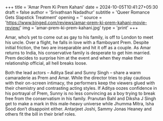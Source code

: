 +++
title = 'Amar Prem Ki Prem Kahani'
date = 2024-10-05T10:41:27+05:30
draft = false
author = 'Srivathsan Nadadhur'
subtitle = 'Queer Romance Gets Slapstick Treatment'
opening = ''
source = 'https://www.binged.com/reviews/amar-prem-ki-prem-kahani-movie-review/'
img = 'amar-prem-ki-prem-kahani.jpg'
type = 'print'
+++

Amar, who’s yet to come out as gay to his family, is off to London to meet his uncle. Over a flight, he falls in love with a flamboyant Prem. Despite initial friction, the two are inseparable and hit it off as a couple. As Amar returns to India, his conservative family is desperate to get him married. Prem decides to surprise him at the event and when they make their relationship official, all hell breaks loose.

Both the lead actors – Aditya Seal and Sunny Singh – share a warm camaraderie as Prem and Amar. While the director tries to play cautious with their on-screen intimacy, the performers keep the viewers glued with their chemistry and contrasting acting styles. If Aditya oozes confidence in his portrayal of Prem, Sunny is no less convincing as a boy trying to break free from the conservatism in his family. Pranutan Bahl and Diksha J Singh get to make a mark in this male-heavy universe while Jhumma Mitra, Isha Sood don’t disappoint either. Antarjeet Joshi, Sammy Jonas Heaney and others fit the bill in their brief roles.
